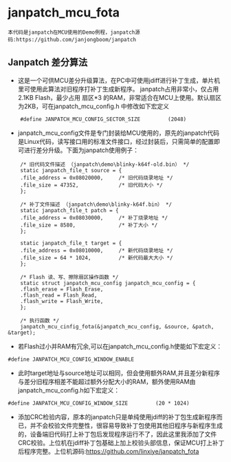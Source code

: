# janpatch_mcu_fota

    本代码是janpatch在MCU使用的Demo例程，janpatch源码:https://github.com/janjongboom/janpatch

## Janpatch 差分算法

* 这是一个可供MCU差分升级算法，在PC中可使用jdiff进行补丁生成，单片机里可使用此算法对旧程序打补丁生成新程序。
janpatch占用非常小，仅占用2.1KB Flash，最少占用 扇区*3 的RAM，非常适合在MCU上使用。默认扇区为2KB，可在janpatch_mcu_config.h
中修改如下宏定义

```
    #define JANPATCH_MCU_CONFIG_SECTOR_SIZE         (2048)
```

* janpatch_mcu_config文件是专门封装给MCU使用的，原先的janpatch代码是Linux代码，读写接口用的标准文件接口，经过封装后，只需简单的配置即可进行差分升级。下面为janpatch使用例子：

```
    /* 旧代码文件描述 （janpatch\demo\blinky-k64f-old.bin） */
    static janpatch_file_t source = {
    .file_address = 0x08020000,     /* 旧代码烧录地址 */
    .file_size = 47352,             /* 旧代码大小 */
    };

    /* 补丁文件描述 （janpatch\demo\blinky-k64f.bin） */
    static janpatch_file_t patch = {
    .file_address = 0x08030000,     /* 补丁烧录地址 */
    .file_size = 8580,              /* 补丁大小 */
    };

    static janpatch_file_t target = {
    .file_address = 0x08010000,     /* 新代码烧录地址 */
    .file_size = 64 * 1024,         /* 新代码最大大小 */
    };

    /* Flash 读、写、擦除扇区操作函数 */
    static struct janpatch_mcu_config janpatch_mcu_config = {
    .flash_erase = Flash_Erase,
    .flash_read = Flash_Read,
    .flash_write = Flash_Write,
    };

    /* 执行函数 */
    janpatch_mcu_cinfig_fota(&janpatch_mcu_config, &source, &patch, &target);

```

* 若Flash过小并RAM有冗余,可以在janpatch_mcu_config.h使能如下宏定义：

```
#define JANPATCH_MCU_CONFIG_WINDOW_ENABLE
```

* 此时target地址与source地址可以相同，但会使用额外RAM,并且差分新程序与差分旧程序相差不能超过额外分配大小的RAM，额外使用RAM由janpatch_mcu_config.h如下宏定义：

```
#define JANPATCH_MCU_CONFIG_WINDOW_SIZE         (20 * 1024)
```

* 添加CRC检验内容，原本的janpatch只是单纯使用jdiff的补丁包生成新程序而已，并不会校验文件完整性，很容易导致补丁包使用其他旧程序与新程序生成的，设备端旧代码打上补丁包后发现程序运行不了，因此这里我添加了文件CRC校验。上位机在jdiff补丁包基础上加上校验头部信息，保证MCU打上补丁后程序完整。上位机源码:https://github.com/linxiye/janpatch_fota
